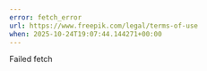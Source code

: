 ```yaml
---
error: fetch_error
url: https://www.freepik.com/legal/terms-of-use
when: 2025-10-24T19:07:44.144271+00:00
---
```


Failed fetch
